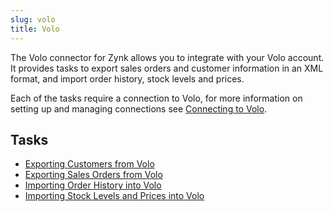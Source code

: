 ```yaml
---
slug: volo
title: Volo
---
```

The Volo connector for Zynk allows you to integrate with your Volo account. It provides tasks to export sales orders and customer information in an XML format, and import order history, stock levels and prices.

Each of the tasks require a connection to Volo, for more information on setting up and managing connections see [Connecting to Volo](connecting-to-volo).

## Tasks

* [Exporting Customers from Volo](exporting-customers-from-volo)
* [Exporting Sales Orders from Volo](exporting-sales-orders-from-volo)
* [Importing Order History into Volo](importing-order-history-into-volo)
* [Importing Stock Levels and Prices into Volo](importing-stock-levels-and-prices-into-volo)
